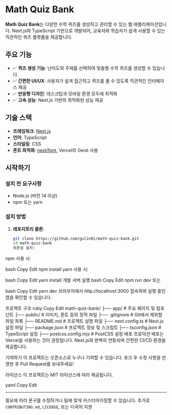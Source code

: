 # Math Quiz Bank

**Math Quiz Bank**는 다양한 수학 퀴즈를 생성하고 관리할 수 있는 웹 애플리케이션입니다. Next.js와 TypeScript 기반으로 개발되어, 교육자와 학습자가 쉽게 사용할 수 있는 직관적인 퀴즈 플랫폼을 제공합니다.

## 주요 기능

- ✅ **퀴즈 생성 기능**: 난이도와 주제를 선택하여 맞춤형 수학 퀴즈를 생성할 수 있습니다.
- ✅ **간편한 UI/UX**: 사용자가 쉽게 접근하고 퀴즈를 풀 수 있도록 직관적인 인터페이스 제공
- ✅ **반응형 디자인**: 데스크탑과 모바일 환경 모두에 최적화
- ✅ **고속 성능**: Next.js 기반의 최적화된 성능 제공

## 기술 스택

- **프레임워크**: [Next.js](https://nextjs.org/)
- **언어**: TypeScript
- **스타일링**: CSS
- **폰트 최적화**: [next/font](https://nextjs.org/docs/pages/building-your-application/optimizing/fonts), Vercel의 Geist 사용

## 시작하기

### 설치 전 요구사항

- Node.js (버전 14 이상)
- npm 또는 yarn

### 설치 방법

1. **레포지토리 클론**:

   ```bash
   git clone https://github.com/gulin01/math-quiz-bank.git
   cd math-quiz-bank
   의존성 설치:
   ```

npm 사용 시:

bash
Copy
Edit
npm install
yarn 사용 시:

bash
Copy
Edit
yarn install
개발 서버 실행
bash
Copy
Edit
npm run dev
또는

bash
Copy
Edit
yarn dev
브라우저에서 http://localhost:3000 접속하여 실행 중인 앱을 확인할 수 있습니다.

프로젝트 구조
ruby
Copy
Edit
math-quiz-bank/
├── app/ # 주요 페이지 및 컴포넌트
├── public/ # 이미지, 폰트 등의 정적 파일
├── .gitignore # Git에서 제외할 파일 목록
├── README.md # 프로젝트 설명 파일
├── next.config.ts # Next.js 설정 파일
├── package.json # 프로젝트 정보 및 스크립트
├── tsconfig.json # TypeScript 설정
├── postcss.config.mjs # PostCSS 설정
배포
프로덕션 배포는 Vercel을 사용하는 것이 권장됩니다. Next.js와 완벽히 연동되며 간편한 CI/CD 환경을 제공합니다.

기여하기
이 프로젝트는 오픈소스로 누구나 기여할 수 있습니다. 포크 후 수정 사항을 반영한 후 Pull Request를 보내주세요!

라이선스
이 프로젝트는 MIT 라이선스에 따라 제공됩니다.

yaml
Copy
Edit

---

필요에 따라 문구를 수정하거나 팀에 맞게 커스터마이징할 수 있습니다. 추가로 `CONTRIBUTING.md`, `LICENSE`, 또는 다국어 지원
